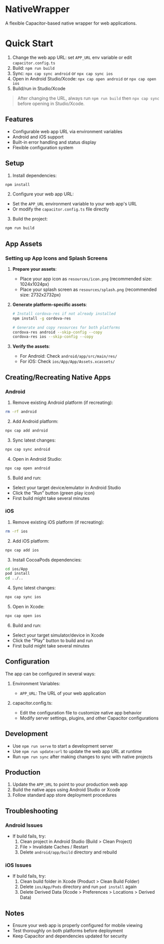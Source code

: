 # NativeWrapper

A flexible Capacitor-based native wrapper for web applications.

# Quick Start

1. Change the web app URL: set `APP_URL` env variable or edit `capacitor.config.ts`
2. Build: `npm run build`
3. Sync: `npx cap sync android` or `npx cap sync ios`
4. Open in Android Studio/Xcode: `npx cap open android` or `npx cap open ios`
5. Build/run in Studio/Xcode

> After changing the URL, always run `npm run build` then `npx cap sync` before opening in Studio/Xcode.

## Features

- Configurable web app URL via environment variables
- Android and iOS support
- Built-in error handling and status display
- Flexible configuration system

## Setup

1. Install dependencies:
```bash
npm install
```

2. Configure your web app URL:
- Set the `APP_URL` environment variable to your web app's URL
- Or modify the `capacitor.config.ts` file directly

3. Build the project:
```bash
npm run build
```

## App Assets

### Setting up App Icons and Splash Screens

1. **Prepare your assets**:
   - Place your app icon as `resources/icon.png` (recommended size: 1024x1024px)
   - Place your splash screen as `resources/splash.png` (recommended size: 2732x2732px)

2. **Generate platform-specific assets**:
   ```bash
   # Install cordova-res if not already installed
   npm install -g cordova-res

   # Generate and copy resources for both platforms
   cordova-res android --skip-config --copy
   cordova-res ios --skip-config --copy
   ```

3. **Verify the assets**:
   - For Android: Check `android/app/src/main/res/`
   - For iOS: Check `ios/App/App/Assets.xcassets/`

## Creating/Recreating Native Apps

### Android

1. Remove existing Android platform (if recreating):
```bash
rm -rf android
```

2. Add Android platform:
```bash
npx cap add android
```

3. Sync latest changes:
```bash
npx cap sync android
```

4. Open in Android Studio:
```bash
npx cap open android
```

5. Build and run:
- Select your target device/emulator in Android Studio
- Click the "Run" button (green play icon)
- First build might take several minutes

### iOS

1. Remove existing iOS platform (if recreating):
```bash
rm -rf ios
```

2. Add iOS platform:
```bash
npx cap add ios
```

3. Install CocoaPods dependencies:
```bash
cd ios/App
pod install
cd ../..
```

4. Sync latest changes:
```bash
npx cap sync ios
```

5. Open in Xcode:
```bash
npx cap open ios
```

6. Build and run:
- Select your target simulator/device in Xcode
- Click the "Play" button to build and run
- First build might take several minutes

## Configuration

The app can be configured in several ways:

1. Environment Variables:
   - `APP_URL`: The URL of your web application

2. capacitor.config.ts:
   - Edit the configuration file to customize native app behavior
   - Modify server settings, plugins, and other Capacitor configurations

## Development

- Use `npm run serve` to start a development server
- Use `npm run update:url` to update the web app URL at runtime
- Run `npm run sync` after making changes to sync with native projects

## Production

1. Update the `APP_URL` to point to your production web app
2. Build the native apps using Android Studio or Xcode
3. Follow standard app store deployment procedures

## Troubleshooting

### Android Issues
- If build fails, try:
  1. Clean project in Android Studio (Build > Clean Project)
  2. File > Invalidate Caches / Restart
  3. Delete `android/app/build` directory and rebuild

### iOS Issues
- If build fails, try:
  1. Clean build folder in Xcode (Product > Clean Build Folder)
  2. Delete `ios/App/Pods` directory and run `pod install` again
  3. Delete Derived Data (Xcode > Preferences > Locations > Derived Data)

## Notes

- Ensure your web app is properly configured for mobile viewing
- Test thoroughly on both platforms before deployment
- Keep Capacitor and dependencies updated for security
